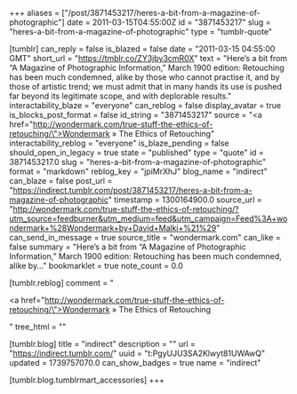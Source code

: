 +++
aliases = ["/post/3871453217/heres-a-bit-from-a-magazine-of-photographic"]
date = 2011-03-15T04:55:00Z
id = "3871453217"
slug = "heres-a-bit-from-a-magazine-of-photographic"
type = "tumblr-quote"

[tumblr]
can_reply = false
is_blazed = false
date = "2011-03-15 04:55:00 GMT"
short_url = "https://tmblr.co/ZY3jby3cmR0X"
text = "Here’s a bit from “A Magazine of Photographic Information,” March 1900 edition: Retouching has been much condemned, alike by those who cannot practise it, and by those of artistic trend; we must admit that in many hands its use is pushed far beyond its legitimate scope, and with deplorable results."
interactability_blaze = "everyone"
can_reblog = false
display_avatar = true
is_blocks_post_format = false
id_string = "3871453217"
source = "<a href=\"http://wondermark.com/true-stuff-the-ethics-of-retouching/\">Wondermark » The Ethics of Retouching</a>"
interactability_reblog = "everyone"
is_blaze_pending = false
should_open_in_legacy = true
state = "published"
type = "quote"
id = 3871453217.0
slug = "heres-a-bit-from-a-magazine-of-photographic"
format = "markdown"
reblog_key = "jpiMrXhJ"
blog_name = "indirect"
can_blaze = false
post_url = "https://indirect.tumblr.com/post/3871453217/heres-a-bit-from-a-magazine-of-photographic"
timestamp = 1300164900.0
source_url = "http://wondermark.com/true-stuff-the-ethics-of-retouching/?utm_source=feedburner&utm_medium=feed&utm_campaign=Feed%3A+wondermark+%28Wondermark+by+David+Malki+%21%29"
can_send_in_message = true
source_title = "wondermark.com"
can_like = false
summary = "Here’s a bit from “A Magazine of Photographic Information,” March 1900 edition: Retouching has been much condemned, alike by..."
bookmarklet = true
note_count = 0.0

[tumblr.reblog]
comment = "<p><a href=\"http://wondermark.com/true-stuff-the-ethics-of-retouching/\">Wondermark » The Ethics of Retouching</a></p>"
tree_html = ""

[tumblr.blog]
title = "indirect"
description = ""
url = "https://indirect.tumblr.com/"
uuid = "t:PgyUJU3SA2Klwyt81UWAwQ"
updated = 1739757070.0
can_show_badges = true
name = "indirect"

[tumblr.blog.tumblrmart_accessories]
+++
